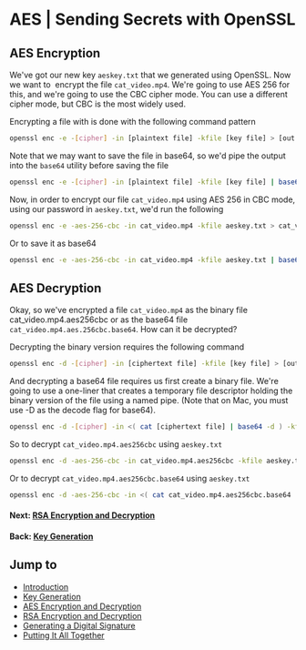 # AES | Sending Secrets with OpenSSL

## AES Encryption

We've got our new key `aeskey.txt` that we generated using OpenSSL. Now we want to  encrypt the file `cat_video.mp4`. We're going to use AES 256 for this, and we're going to use the CBC cipher mode. You can use a different cipher mode, but CBC is the most widely used.

Encrypting a file with is done with the following command pattern

```bash
openssl enc -e -[cipher] -in [plaintext file] -kfile [key file] > [out file]
```

Note that we may want to save the file in base64, so we'd pipe the output into the `base64` utility before saving the file

```bash
openssl enc -e -[cipher] -in [plaintext file] -kfile [key file] | base64 > [out file]
```

Now, in order to encrypt our file `cat_video.mp4` using AES 256 in CBC mode, using our password in `aeskey.txt`, we'd run the following

```bash
openssl enc -e -aes-256-cbc -in cat_video.mp4 -kfile aeskey.txt > cat_video.mp4.aes256cbc
```

Or to save it as base64

```bash
openssl enc -e -aes-256-cbc -in cat_video.mp4 -kfile aeskey.txt | base64 > cat_video.mp4.aes256cbc.base64
```

## AES Decryption

Okay, so we've encrypted a file `cat_video.mp4` as the binary file cat_video.mp4.aes256cbc or as the base64 file `cat_video.mp4.aes.256cbc.base64`. How can it be decrypted?

Decrypting the binary version requires the following command

```bash
openssl enc -d -[cipher] -in [ciphertext file] -kfile [key file] > [out file]
```

And decrypting a base64 file requires us first create a binary file. We're going to use a one-liner that creates a temporary file descriptor holding the binary version of the file using a named pipe. (Note that on Mac, you must use -D as the decode flag for base64).

```bash
openssl enc -d -[cipher] -in <( cat [ciphertext file] | base64 -d ) -kfile [key file] > [out file]
```

So to decrypt `cat_video.mp4.aes256cbc` using `aeskey.txt`

```bash
openssl enc -d -aes-256-cbc -in cat_video.mp4.aes256cbc -kfile aeskey.txt > cat_video.mp4
```

Or to decrypt `cat_video.mp4.aes256cbc.base64` using `aeskey.txt`

```bash
openssl enc -d -aes-256-cbc -in <( cat cat_video.mp4.aes256cbc.base64 | base64 -d) -kfile aeskey.txt > cat_video.mp4
```

#### Next: [RSA Encryption and Decryption](../../../posts/crypto/sending-secrets-with-openssl-rsa-encryption-and-decryption)

#### Back: [Key Generation](../../../posts/crypto/sending-secrets-with-openssl-key-generation)

## Jump to

*   [Introduction](../../../posts/crypto/sending-secrets-with-openssl-getting-started)
*   [Key Generation](../../../posts/crypto/sending-secrets-with-openssl-key-generation)
*   [AES Encryption and Decryption](../../../posts/crypto/sending-secrets-with-openssl-aes-encryption-and-decryption)
*   [RSA Encryption and Decryption](../../../posts/crypto/sending-secrets-with-openssl-rsa-encryption-and-decryption)
*   [Generating a Digital Signature](../../../posts/crypto/sending-secrets-with-openssl-digital-signatures)
*   [Putting It All Together](../../../posts/crypto/sending-secrets-with-openssl-putting-it-all-together)
